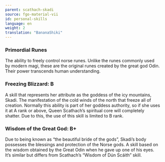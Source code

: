 ```yaml
---
parent: scathach-skadi
source: fgo-material-vii
id: personal-skills
language: en
weight: 2
translation: "BananaShiki"
---
```


### Primordial Runes

The ability to freely control norse runes.
Unlike the runes commonly used by modern magi, these are the original runes created by the great god Odin. Their power transcends human understanding.

### Freezing Blizzard: B

A skill that represents her attribute as the goddess of the icy mountains, Skadi.
The manifestation of the cold winds of the north that freeze all of creation.
Normally this ability is part of her goddess authority, so if she uses it at A rank or above, Queen Scathach’s spiritual core will completely shatter. Due to this, the use of this skill is limited to B rank.

### Wisdom of the Great God: B+

Due to being known as “the beautiful bride of the gods”, Skadi’s body possesses the blessings and protection of the Norse gods.
A skill based on the wisdom obtained by the Great Odin when he gave up one of his eyes. It’s similar but differs from Scathach’s “Wisdom of Dún Scáith” skill.
